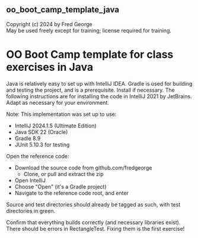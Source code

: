 ## oo_boot_camp_template_java

Copyright (c) 2024 by Fred George  
May be used freely except for training; license required for training.

# OO Boot Camp template for class exercises in Java

Java is relatively easy to set up with IntelliJ IDEA. 
Gradle is used for building and testing the project, and is a 
prerequisite. Install if necessary.
The following instructions are for installing the code 
in IntelliJ 2021 by JetBrains. 
Adapt as necessary for your environment.

Note: This implementation was set up to use:

- IntelliJ 2024.1.5 (Ultimate Edition)
- Java SDK 22 (Oracle)
- Gradle 8.9
- JUnit 5.10.3 for testing

Open the reference code:

- Download the source code from github.com/fredgeorge
    - Clone, or pull and extract the zip
- Open IntelliJ
- Choose "Open" (it's a Gradle project)
- Navigate to the reference code root, and enter

Source and test directories should already be tagged as such,
with test directories in green.

Confirm that everything builds correctly (and necessary libraries exist).
There should be errors in RectangleTest. 
Fixing them is the first exercise!
